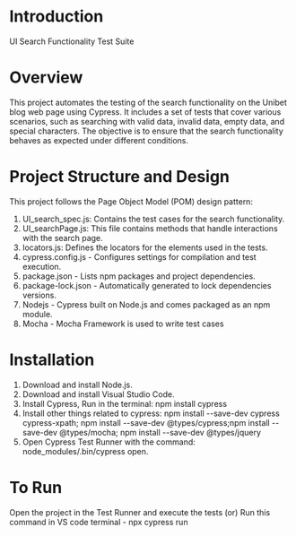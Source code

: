 # Introduction
UI Search Functionality Test Suite

# Overview
This project automates the testing of the search functionality on the Unibet blog web page using Cypress. It includes a set of tests that cover various scenarios, such as searching with valid data, invalid data, empty data, and special characters. The objective is to ensure that the search functionality behaves as expected under different conditions.

# Project Structure and Design
This project follows the Page Object Model (POM) design pattern:
1. UI_search_spec.js: Contains the test cases for the search functionality.
2. UI_searchPage.js: This file contains methods that handle interactions with the search page.
3. locators.js: Defines the locators for the elements used in the tests.
4. cypress.config.js - Configures settings for compilation and test execution.
5. package.json - Lists npm packages and project dependencies.
6. package-lock.json - Automatically generated to lock dependencies versions.
7. Nodejs - Cypress built on Node.js and comes packaged as an npm module.
8. Mocha - Mocha Framework is used to write test cases

# Installation
1. Download and install Node.js.
2. Download and install Visual Studio Code.
3. Install Cypress, Run in the terminal: npm install cypress
4. Install other things related to cypress: npm install --save-dev cypress cypress-xpath; npm install --save-dev @types/cypress;npm install --save-dev @types/mocha; npm install --save-dev @types/jquery
5. Open Cypress Test Runner with the command: node_modules/.bin/cypress open.

# To Run
Open the project in the Test Runner and execute the tests (or)
Run this command in VS code terminal - npx cypress run
